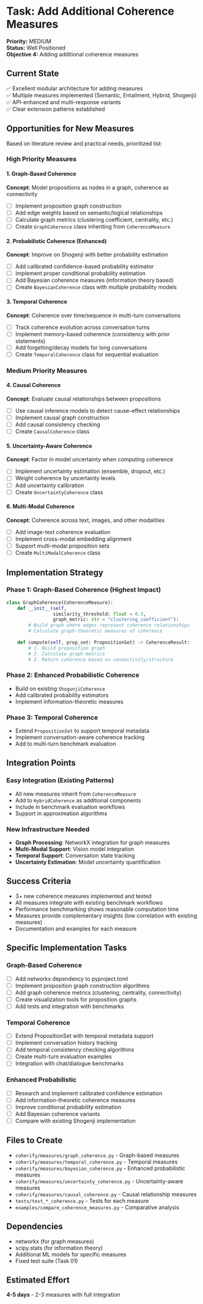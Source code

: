 # Task: Add Additional Coherence Measures

**Priority:** MEDIUM  
**Status:** Well Positioned  
**Objective 4:** Adding additional coherence measures  

## Current State
✅ Excellent modular architecture for adding measures  
✅ Multiple measures implemented (Semantic, Entailment, Hybrid, Shogenji)  
✅ API-enhanced and multi-response variants  
✅ Clear extension patterns established  

## Opportunities for New Measures
Based on literature review and practical needs, prioritized list:

### High Priority Measures

#### 1. Graph-Based Coherence  
**Concept**: Model propositions as nodes in a graph, coherence as connectivity
- [ ] Implement proposition graph construction
- [ ] Add edge weights based on semantic/logical relationships  
- [ ] Calculate graph metrics (clustering coefficient, centrality, etc.)
- [ ] Create `GraphCoherence` class inheriting from `CoherenceMeasure`

#### 2. Probabilistic Coherence (Enhanced)
**Concept**: Improve on Shogenji with better probability estimation
- [ ] Add calibrated confidence-based probability estimator
- [ ] Implement proper conditional probability estimation
- [ ] Add Bayesian coherence measures (information theory based)
- [ ] Create `BayesianCoherence` class with multiple probability models

#### 3. Temporal Coherence
**Concept**: Coherence over time/sequence in multi-turn conversations
- [ ] Track coherence evolution across conversation turns
- [ ] Implement memory-based coherence (consistency with prior statements)
- [ ] Add forgetting/decay models for long conversations
- [ ] Create `TemporalCoherence` class for sequential evaluation

### Medium Priority Measures

#### 4. Causal Coherence
**Concept**: Evaluate causal relationships between propositions
- [ ] Use causal inference models to detect cause-effect relationships
- [ ] Implement causal graph construction
- [ ] Add causal consistency checking
- [ ] Create `CausalCoherence` class

#### 5. Uncertainty-Aware Coherence  
**Concept**: Factor in model uncertainty when computing coherence
- [ ] Implement uncertainty estimation (ensemble, dropout, etc.)
- [ ] Weight coherence by uncertainty levels
- [ ] Add uncertainty calibration
- [ ] Create `UncertaintyCoherence` class

#### 6. Multi-Modal Coherence
**Concept**: Coherence across text, images, and other modalities
- [ ] Add image-text coherence evaluation
- [ ] Implement cross-modal embedding alignment
- [ ] Support multi-modal proposition sets
- [ ] Create `MultiModalCoherence` class

## Implementation Strategy

### Phase 1: Graph-Based Coherence (Highest Impact)
```python
class GraphCoherence(CoherenceMeasure):
    def __init__(self, 
                 similarity_threshold: float = 0.3,
                 graph_metric: str = "clustering_coefficient"):
        # Build graph where edges represent coherence relationships
        # Calculate graph-theoretic measures of coherence
    
    def compute(self, prop_set: PropositionSet) -> CoherenceResult:
        # 1. Build proposition graph
        # 2. Calculate graph metrics  
        # 3. Return coherence based on connectivity/structure
```

### Phase 2: Enhanced Probabilistic Coherence
- Build on existing `ShogunjiCoherence` 
- Add calibrated probability estimators
- Implement information-theoretic measures

### Phase 3: Temporal Coherence  
- Extend `PropositionSet` to support temporal metadata
- Implement conversation-aware coherence tracking
- Add to multi-turn benchmark evaluation

## Integration Points

### Easy Integration (Existing Patterns)
- All new measures inherit from `CoherenceMeasure`
- Add to `HybridCoherence` as additional components
- Include in benchmark evaluation workflows
- Support in approximation algorithms

### New Infrastructure Needed
- **Graph Processing**: NetworkX integration for graph measures
- **Multi-Modal Support**: Vision model integration  
- **Temporal Support**: Conversation state tracking
- **Uncertainty Estimation**: Model uncertainty quantification

## Success Criteria
- 3+ new coherence measures implemented and tested
- All measures integrate with existing benchmark workflows
- Performance benchmarking shows reasonable computation time
- Measures provide complementary insights (low correlation with existing measures)
- Documentation and examples for each measure

## Specific Implementation Tasks

### Graph-Based Coherence
- [ ] Add networkx dependency to pyproject.toml
- [ ] Implement proposition graph construction algorithms
- [ ] Add graph coherence metrics (clustering, centrality, connectivity)
- [ ] Create visualization tools for proposition graphs
- [ ] Add tests and integration with benchmarks

### Temporal Coherence
- [ ] Extend PropositionSet with temporal metadata support
- [ ] Implement conversation history tracking
- [ ] Add temporal consistency checking algorithms
- [ ] Create multi-turn evaluation examples
- [ ] Integration with chat/dialogue benchmarks

### Enhanced Probabilistic
- [ ] Research and implement calibrated confidence estimation
- [ ] Add information-theoretic coherence measures
- [ ] Improve conditional probability estimation
- [ ] Add Bayesian coherence variants
- [ ] Compare with existing Shogenji implementation

## Files to Create
- `coherify/measures/graph_coherence.py` - Graph-based measures
- `coherify/measures/temporal_coherence.py` - Temporal measures  
- `coherify/measures/bayesian_coherence.py` - Enhanced probabilistic measures
- `coherify/measures/uncertainty_coherence.py` - Uncertainty-aware measures
- `coherify/measures/causal_coherence.py` - Causal relationship measures
- `tests/test_*_coherence.py` - Tests for each measure
- `examples/compare_coherence_measures.py` - Comparative analysis

## Dependencies
- networkx (for graph measures)
- scipy.stats (for information theory)
- Additional ML models for specific measures
- Fixed test suite (Task 01)

## Estimated Effort  
**4-5 days** - 2-3 measures with full integration
